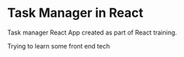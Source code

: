 # Task Manager in React

Task manager React App created as part of React training.

Trying to learn some front end tech
